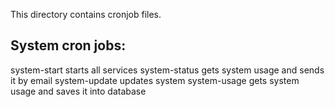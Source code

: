 This directory contains cronjob files.

System cron jobs:
-----------------

system-start    starts all services
system-status   gets system usage and sends it by email
system-update   updates system
system-usage    gets system usage and saves it into database

